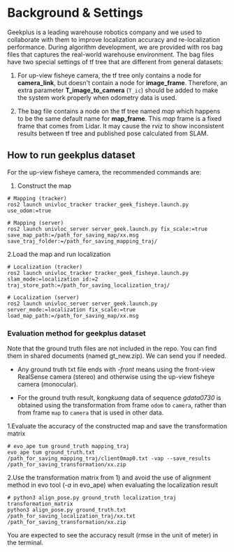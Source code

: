# Background & Settings

Geekplus is a leading warehouse robotics company and we used to collaborate with them to improve localization accuracy and re-localization performance. During algorithm development, we are provided with ros bag files that captures the real-world warehouse environment. The bag files have two special settings of tf tree that are different from general datasets:

1. For up-view fisheye camera, the tf tree only contains a node for **camera_link**, but doesn't contain a node for **image_frame**. Therefore, an extra parameter **T_image_to_camera** (```T_ic```) should be added to make the system work properly when odometry data is used.

2. The bag file contains a node on the tf tree named *map* which happens to be the same default name for **map_frame**. This *map* frame is a fixed frame that comes from Lidar. It may cause the rviz to show inconsistent results between tf tree and published pose calculated from SLAM.

## How to run geekplus dataset

For the up-view fisheye camera, the recommended commands are:

1. Construct the map

```shell
# Mapping (tracker)
ros2 launch univloc_tracker tracker_geek_fisheye.launch.py use_odom:=true

# Mapping (server)
ros2 launch univloc_server server_geek.launch.py fix_scale:=true save_map_path:=/path_for_saving_map/xx.msg save_traj_folder:=/path_for_saving_mapping_traj/
```

2.Load the map and run localization

```shell
# Localization (tracker)
ros2 launch univloc_tracker tracker_geek_fisheye.launch.py slam_mode:=localization id:=2 traj_store_path:=/path_for_saving_localization_traj/

# Localization (server)
ros2 launch univloc_server server_geek.launch.py server_mode:=localization fix_scale:=true load_map_path:=/path_for_saving_map/xx.msg
```

### Evaluation method for geekplus dataset

Note that the ground truth files are not included in the repo. You can find them in shared documents (named gt_new.zip). We can send you if needed.

- Any ground truth txt file ends with *-front* means using the front-view RealSense camera (stereo) and otherwise using the up-view fisheye camera (monocular).

- For the ground truth result, *kongkuang* data of sequence *gdata0730* is obtained using the transformation from frame ```odom``` to ```camera```, rather than from frame ```map``` to ```camera``` that is used in other data.

1.Evaluate the accuracy of the constructed map and save the transformation matrix

```shell
# evo_ape tum ground_truth mapping_traj
evo_ape tum ground_truth.txt /path_for_saving_mapping_traj/client0map0.txt -vap --save_results /path_for_saving_transformation/xx.zip
```

2.Use the transformation matrix from 1) and avoid the use of alignment method in evo tool (*-a* in evo_ape) when evaluating the localization result

```shell
# python3 align_pose.py ground_truth localization_traj transformation_matrix
python3 align_pose.py ground_truth.txt /path_for_saving_localization_traj/xx.txt /path_for_saving_transformation/xx.zip
```

You are expected to see the accuracy result (rmse in the unit of meter) in the terminal.
